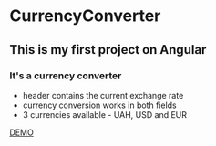 # CurrencyConverter

## This is my first project on Angular

### It's a currency converter

  - header contains the current exchange rate
  - currency conversion works in both fields
  - 3 currencies available - UAH, USD and EUR


[DEMO](https://vladskoromnyi.github.io/angular-currency-converter)

